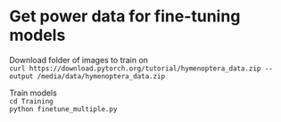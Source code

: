 # Get power data for fine-tuning models

Download folder of images to train on  
`curl https://download.pytorch.org/tutorial/hymenoptera_data.zip --output /media/data/hymenoptera_data.zip`

Train models  
`cd Training`  
`python finetune_multiple.py`

